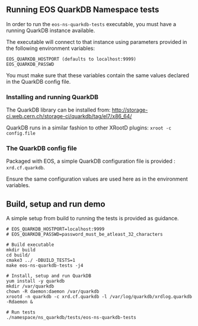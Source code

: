 ## Running EOS QuarkDB Namespace tests

In order to run the `eos-ns-quarkdb-tests` executable,
you must have a running QuarkDB instance available.

The executable will connect to that instance using parameters provided
in the following environment variables:

```shell
EOS_QUARKDB_HOSTPORT (defaults to localhost:9999)
EOS_QUARKDB_PASSWD
```

You must make sure that these variables contain the same values declared
in the QuarkDB config file.


### Installing and running QuarkDB

The QuarkDB library can be installed from:
http://storage-ci.web.cern.ch/storage-ci/quarkdb/tag/el7/x86_64/

QuarkDB runs in a similar fashion to other XRootD plugins: `xroot -c config.file`

### The QuarkDB config file

Packaged with EOS, a simple QuarkDB configuration file is provided :
`xrd.cf.quarkdb`.

Ensure the same configuration values are used here
as in the environment variables.

## Build, setup and run demo

A simple setup from build to running the tests is provided as guidance.

```shell
# EOS_QUARKDB_HOSTPORT=localhost:9999
# EOS_QUARKDB_PASSWD=password_must_be_atleast_32_characters

# Build executable
mkdir build
cd build/
cmake3 ../ -DBUILD_TESTS=1
make eos-ns-quarkdb-tests -j4

# Install, setup and run QuarkDB
yum install -y quarkdb
mkdir /var/quarkdb
chown -R daemon:daemon /var/quarkdb
xrootd -n quarkdb -c xrd.cf.quarkdb -l /var/log/quarkdb/xrdlog.quarkdb -Rdaemon &

# Run tests
./namespace/ns_quarkdb/tests/eos-ns-quarkdb-tests
```
